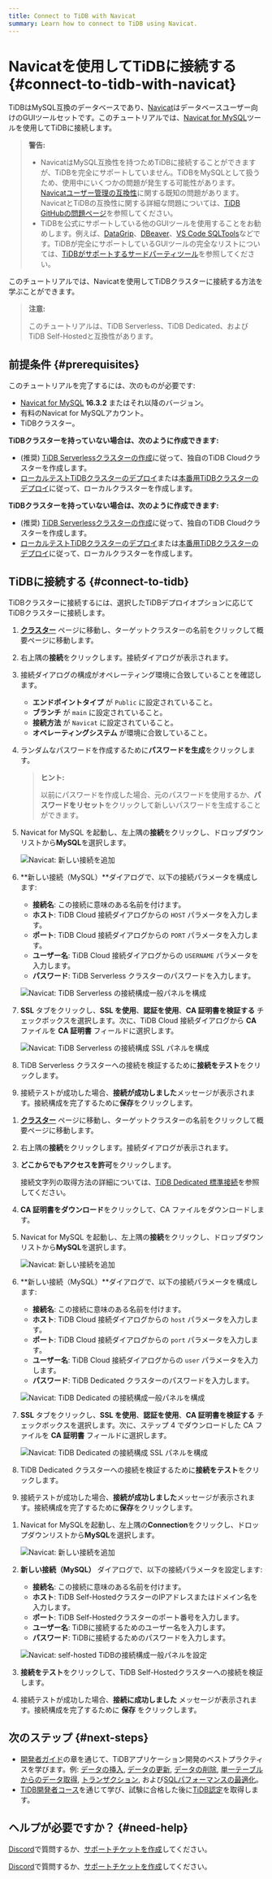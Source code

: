 ```yaml
---
title: Connect to TiDB with Navicat
summary: Learn how to connect to TiDB using Navicat.
---
```


# Navicatを使用してTiDBに接続する {#connect-to-tidb-with-navicat}

TiDBはMySQL互換のデータベースであり、[Navicat](https://www.navicat.com)はデータベースユーザー向けのGUIツールセットです。このチュートリアルでは、[Navicat for MySQL](https://www.navicat.com/en/products/navicat-for-mysql)ツールを使用してTiDBに接続します。

> **警告:**
>
> -   NavicatはMySQL互換性を持つためTiDBに接続することができますが、TiDBを完全にサポートしていません。TiDBをMySQLとして扱うため、使用中にいくつかの問題が発生する可能性があります。[Navicatユーザー管理の互換性](https://github.com/pingcap/tidb/issues/45154)に関する既知の問題があります。NavicatとTiDBの互換性に関する詳細な問題については、[TiDB GitHubの問題ページ](https://github.com/pingcap/tidb/issues?q=is%3Aissue+navicat+is%3Aopen)を参照してください。
> -   TiDBを公式にサポートしている他のGUIツールを使用することをお勧めします。例えば、[DataGrip](/develop/dev-guide-gui-datagrip.md)、[DBeaver](/develop/dev-guide-gui-dbeaver.md)、[VS Code SQLTools](/develop/dev-guide-gui-vscode-sqltools.md)などです。TiDBが完全にサポートしているGUIツールの完全なリストについては、[TiDBがサポートするサードパーティツール](/develop/dev-guide-third-party-support.md#gui)を参照してください。

このチュートリアルでは、Navicatを使用してTiDBクラスターに接続する方法を学ぶことができます。

> **注意:**
>
> このチュートリアルは、TiDB Serverless、TiDB Dedicated、およびTiDB Self-Hostedと互換性があります。

## 前提条件 {#prerequisites}

このチュートリアルを完了するには、次のものが必要です:

-   [Navicat for MySQL](https://www.navicat.com/en/download/navicat-for-mysql) **16.3.2** またはそれ以降のバージョン。
-   有料のNavicat for MySQLアカウント。
-   TiDBクラスター。

<CustomContent platform="tidb">

**TiDBクラスターを持っていない場合は、次のように作成できます:**

-   (推奨) [TiDB Serverlessクラスターの作成](/develop/dev-guide-build-cluster-in-cloud.md)に従って、独自のTiDB Cloudクラスターを作成します。
-   [ローカルテストTiDBクラスターのデプロイ](/quick-start-with-tidb.md#deploy-a-local-test-cluster)または[本番用TiDBクラスターのデプロイ](/production-deployment-using-tiup.md)に従って、ローカルクラスターを作成します。

</CustomContent>
<CustomContent platform="tidb-cloud">

**TiDBクラスターを持っていない場合は、次のように作成できます:**

-   (推奨) [TiDB Serverlessクラスターの作成](/develop/dev-guide-build-cluster-in-cloud.md)に従って、独自のTiDB Cloudクラスターを作成します。
-   [ローカルテストTiDBクラスターのデプロイ](https://docs.pingcap.com/tidb/stable/quick-start-with-tidb#deploy-a-local-test-cluster)または[本番用TiDBクラスターのデプロイ](https://docs.pingcap.com/tidb/stable/production-deployment-using-tiup)に従って、ローカルクラスターを作成します。

</CustomContent>

## TiDBに接続する {#connect-to-tidb}

TiDBクラスターに接続するには、選択したTiDBデプロイオプションに応じてTiDBクラスターに接続します。

<SimpleTab>
<div label="TiDB Serverless">

1.  [**クラスター**](https://tidbcloud.com/console/clusters) ページに移動し、ターゲットクラスターの名前をクリックして概要ページに移動します。

2.  右上隅の**接続**をクリックします。接続ダイアログが表示されます。

3.  接続ダイアログの構成がオペレーティング環境に合致していることを確認します。

    -   **エンドポイントタイプ** が `Public` に設定されていること。
    -   **ブランチ** が `main` に設定されていること。
    -   **接続方法** が `Navicat` に設定されていること。
    -   **オペレーティングシステム** が環境に合致していること。

4.  ランダムなパスワードを作成するために**パスワードを生成**をクリックします。

    > **ヒント:**
    >
    > 以前にパスワードを作成した場合、元のパスワードを使用するか、**パスワードをリセット**をクリックして新しいパスワードを生成することができます。

5.  Navicat for MySQL を起動し、左上隅の**接続**をクリックし、ドロップダウンリストから**MySQL**を選択します。

    ![Navicat: 新しい接続を追加](/media/develop/navicat-add-new-connection.jpg)

6.  \*\*新しい接続（MySQL）\*\*ダイアログで、以下の接続パラメータを構成します:

    -   **接続名**: この接続に意味のある名前を付けます。
    -   **ホスト**: TiDB Cloud 接続ダイアログからの `HOST` パラメータを入力します。
    -   **ポート**: TiDB Cloud 接続ダイアログからの `PORT` パラメータを入力します。
    -   **ユーザー名**: TiDB Cloud 接続ダイアログからの `USERNAME` パラメータを入力します。
    -   **パスワード**: TiDB Serverless クラスターのパスワードを入力します。

    ![Navicat: TiDB Serverless の接続構成一般パネルを構成](/media/develop/navicat-connection-config-serverless-general.png)

7.  **SSL** タブをクリックし、**SSL を使用**、**認証を使用**、**CA 証明書を検証する** チェックボックスを選択します。次に、TiDB Cloud 接続ダイアログから **CA** ファイルを **CA 証明書** フィールドに選択します。

    ![Navicat: TiDB Serverless の接続構成 SSL パネルを構成](/media/develop/navicat-connection-config-serverless-ssl.png)

8.  TiDB Serverless クラスターへの接続を検証するために**接続をテスト**をクリックします。

9.  接続テストが成功した場合、**接続が成功しました**メッセージが表示されます。接続構成を完了するために**保存**をクリックします。

</div>
<div label="TiDB Dedicated">

1.  [**クラスター**](https://tidbcloud.com/console/clusters) ページに移動し、ターゲットクラスターの名前をクリックして概要ページに移動します。

2.  右上隅の**接続**をクリックします。接続ダイアログが表示されます。

3.  **どこからでもアクセスを許可**をクリックします。

    接続文字列の取得方法の詳細については、[TiDB Dedicated 標準接続](https://docs.pingcap.com/tidbcloud/connect-via-standard-connection)を参照してください。

4.  **CA 証明書をダウンロード**をクリックして、CA ファイルをダウンロードします。

5.  Navicat for MySQL を起動し、左上隅の**接続**をクリックし、ドロップダウンリストから**MySQL**を選択します。

    ![Navicat: 新しい接続を追加](/media/develop/navicat-add-new-connection.jpg)

6.  \*\*新しい接続（MySQL）\*\*ダイアログで、以下の接続パラメータを構成します:

    -   **接続名**: この接続に意味のある名前を付けます。
    -   **ホスト**: TiDB Cloud 接続ダイアログからの `host` パラメータを入力します。
    -   **ポート**: TiDB Cloud 接続ダイアログからの `port` パラメータを入力します。
    -   **ユーザー名**: TiDB Cloud 接続ダイアログからの `user` パラメータを入力します。
    -   **パスワード**: TiDB Dedicated クラスターのパスワードを入力します。

    ![Navicat: TiDB Dedicated の接続構成一般パネルを構成](/media/develop/navicat-connection-config-dedicated-general.png)

7.  **SSL** タブをクリックし、**SSL を使用**、**認証を使用**、**CA 証明書を検証する** チェックボックスを選択します。次に、ステップ 4 でダウンロードした CA ファイルを **CA 証明書** フィールドに選択します。

    ![Navicat: TiDB Dedicated の接続構成 SSL パネルを構成](/media/develop/navicat-connection-config-dedicated-ssl.jpg)

8.  TiDB Dedicated クラスターへの接続を検証するために**接続をテスト**をクリックします。

9.  接続テストが成功した場合、**接続が成功しました**メッセージが表示されます。接続構成を完了するために**保存**をクリックします。

</div>
<div label="TiDB Self-Hosted">

1.  Navicat for MySQLを起動し、左上隅の**Connection**をクリックし、ドロップダウンリストから**MySQL**を選択します。

    ![Navicat: 新しい接続を追加](/media/develop/navicat-add-new-connection.jpg)

2.  **新しい接続（MySQL）** ダイアログで、以下の接続パラメータを設定します:

    -   **接続名**: この接続に意味のある名前を付けます。
    -   **ホスト**: TiDB Self-HostedクラスターのIPアドレスまたはドメイン名を入力します。
    -   **ポート**: TiDB Self-Hostedクラスターのポート番号を入力します。
    -   **ユーザー名**: TiDBに接続するためのユーザー名を入力します。
    -   **パスワード**: TiDBに接続するためのパスワードを入力します。

    ![Navicat: self-hosted TiDBの接続構成一般パネルを設定](/media/develop/navicat-connection-config-self-hosted-general.png)

3.  **接続をテスト**をクリックして、TiDB Self-Hostedクラスターへの接続を検証します。

4.  接続テストが成功した場合、**接続に成功しました** メッセージが表示されます。接続構成を完了するために **保存** をクリックします。

</div>
</SimpleTab>

## 次のステップ {#next-steps}

-   [開発者ガイド](/develop/dev-guide-overview.md)の章を通じて、TiDBアプリケーション開発のベストプラクティスを学びます。例: [データの挿入](/develop/dev-guide-insert-data.md), [データの更新](/develop/dev-guide-update-data.md), [データの削除](/develop/dev-guide-delete-data.md), [単一テーブルからのデータ取得](/develop/dev-guide-get-data-from-single-table.md), [トランザクション](/develop/dev-guide-transaction-overview.md), および[SQLパフォーマンスの最適化](/develop/dev-guide-optimize-sql-overview.md)。
-   [TiDB開発者コース](https://www.pingcap.com/education/)を通じて学び、試験に合格した後に[TiDB認定](https://www.pingcap.com/education/certification/)を取得します。

## ヘルプが必要ですか？ {#need-help}

<CustomContent platform="tidb">

[Discord](https://discord.gg/DQZ2dy3cuc?utm_source=doc)で質問するか、[サポートチケットを作成](/support.md)してください。

</CustomContent>

<CustomContent platform="tidb-cloud">

[Discord](https://discord.gg/DQZ2dy3cuc?utm_source=doc)で質問するか、[サポートチケットを作成](/tidb-cloud/tidb-cloud-support.md)してください。

</CustomContent>
